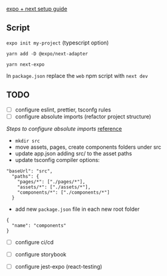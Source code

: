 [expo + next setup guide](https://docs.expo.io/versions/latest/guides/using-nextjs/)

## Script

`expo init my-project` (typescript option)

`yarn add -D @expo/next-adapter`

`yarn next-expo`

In `package.json` replace the `web` npm script with `next dev`

## TODO

- [ ] configure eslint, prettier, tsconfg rules
- [ ] configure absolute imports (refactor project structure)

_Steps to configure absolute imports_
[reference](https://medium.com/val-punk/absolute-paths-for-create-react-native-app-expo-typescript-d32942b4b230)

- `mkdir src`
- move assets, pages, create components folders under src
- update app.json adding src/ to the asset paths
- update tsconfig compiler options:

```
"baseUrl": "src",
  "paths": {
    "pages/*": ["./pages/*"],
    "assets/*": ["./assets/*"],
    "components/*": ["./components/*"]
  }
```

- add new `package.json` file in each new root folder

```
{
  "name": "components"
}
```

- [ ] configure ci/cd

- [ ] configure storybook

- [ ] configure jest-expo (react-testing)
